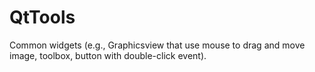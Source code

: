 # QtTools
Common widgets (e.g., Graphicsview that use mouse to drag and move image, toolbox, button with double-click event).
